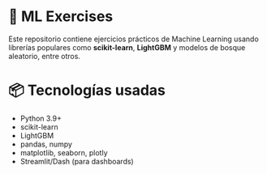 # 🧠 ML Exercises

Este repositorio contiene ejercicios prácticos de Machine Learning usando librerías populares como **scikit-learn**, **LightGBM** y modelos de bosque aleatorio, entre otros.


# 📦 Tecnologías usadas

- Python 3.9+
- scikit-learn
- LightGBM
- pandas, numpy
- matplotlib, seaborn, plotly
- Streamlit/Dash (para dashboards)
